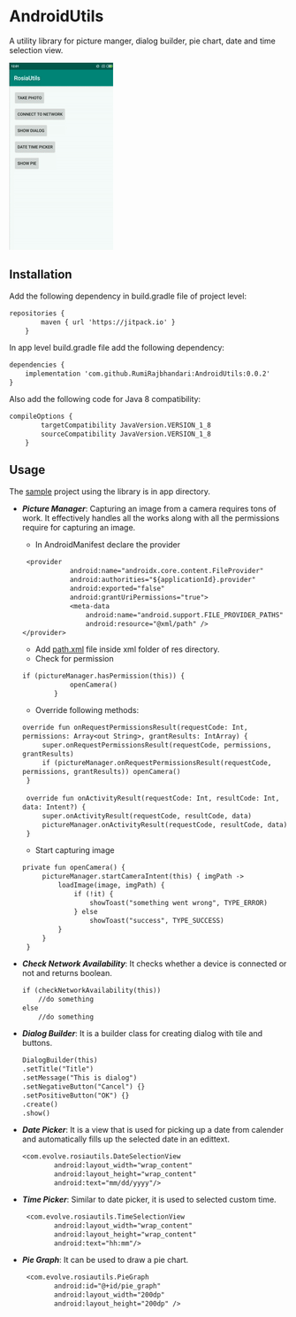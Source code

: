 # AndroidUtils
A utility library for picture manger, dialog builder, pie chart, date and time selection view.

![Utils Demo](media/video.gif)

## Installation
Add the following dependency in build.gradle file of project level:
``` 
repositories {
        maven { url 'https://jitpack.io' }
    } 
  ```
  
In app level build.gradle file add the following dependency:
```
dependencies {
    implementation 'com.github.RumiRajbhandari:AndroidUtils:0.0.2'
}
```
Also add the following code for Java 8 compatibility:
```
compileOptions {
        targetCompatibility JavaVersion.VERSION_1_8
        sourceCompatibility JavaVersion.VERSION_1_8
    }
```

## Usage
The [sample] project using the library is in app directory.

* ***Picture Manager***: Capturing an image from a camera requires tons of work. It effectively handles all the works along with all the permissions require for capturing an image. 
	* In AndroidManifest declare the provider 

  ```
   <provider
              android:name="androidx.core.content.FileProvider"
              android:authorities="${applicationId}.provider"
              android:exported="false"
              android:grantUriPermissions="true">
              <meta-data
                  android:name="android.support.FILE_PROVIDER_PATHS"
                  android:resource="@xml/path" />
  </provider>
	```
	* Add [path.xml] file inside xml folder of res directory.
	* Check for permission
	```
    if (pictureManager.hasPermission(this)) {
                openCamera()
            }
   ```
   * Override following methods:
   ```
   override fun onRequestPermissionsResult(requestCode: Int, permissions: Array<out String>, grantResults: IntArray) {
        super.onRequestPermissionsResult(requestCode, permissions, grantResults)
        if (pictureManager.onRequestPermissionsResult(requestCode, permissions, grantResults)) openCamera()
    }

    override fun onActivityResult(requestCode: Int, resultCode: Int, data: Intent?) {
        super.onActivityResult(requestCode, resultCode, data)
        pictureManager.onActivityResult(requestCode, resultCode, data)
    }
   ```
   * Start capturing image
   ```
   private fun openCamera() {
        pictureManager.startCameraIntent(this) { imgPath ->
            loadImage(image, imgPath) {
                if (!it) {
                    showToast("something went wrong", TYPE_ERROR)
                } else
                    showToast("success", TYPE_SUCCESS)
            }
        }
    }
   ```

* ***Check Network Availability***: It checks whether a device is connected or not and returns boolean.
  ```
  if (checkNetworkAvailability(this))
      //do something
  else
      //do something
  ```
* ***Dialog Builder***: It is a builder class for creating dialog with tile and buttons.
  ```
  DialogBuilder(this)
  .setTitle("Title")
  .setMessage("This is dialog")
  .setNegativeButton("Cancel") {}
  .setPositiveButton("OK") {}
  .create()
  .show()
  ```
* ***Date Picker***: It is a view that is used for picking up a date from calender and automatically fills up the selected date in an edittext.
  ```
  <com.evolve.rosiautils.DateSelectionView
          android:layout_width="wrap_content"
          android:layout_height="wrap_content"
          android:text="mm/dd/yyyy"/>
  ```
* ***Time Picker***: Similar to date picker, it is used to selected custom time.
  ```
   <com.evolve.rosiautils.TimeSelectionView
          android:layout_width="wrap_content"
          android:layout_height="wrap_content"
          android:text="hh:mm"/>
  ```
* ***Pie Graph***: It can be used to draw a pie chart.
  ```
   <com.evolve.rosiautils.PieGraph
          android:id="@+id/pie_graph"
          android:layout_width="200dp"
          android:layout_height="200dp" />
  ```


[sample]: https://github.com/RumiRajbhandari/AndroidUtils/tree/master/app
[path.xml]: https://github.com/RumiRajbhandari/AndroidUtils/tree/master/app/src/main/res/xml

